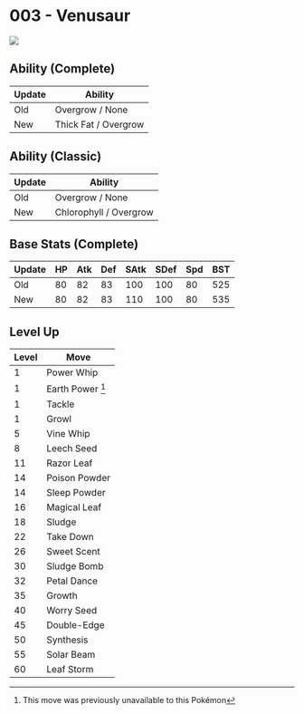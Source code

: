 # 003 - Venusaur
![][003]

## Ability (Complete)

Update | Ability
---    | ---
Old    | Overgrow / None
New    | Thick Fat / Overgrow

## Ability (Classic)

Update | Ability
---    | ---
Old    | Overgrow / None
New    | Chlorophyll / Overgrow

## Base Stats (Complete)

Update | HP | Atk | Def | SAtk | SDef | Spd | BST
---    | ---| --- | --- | ---  | ---  | --- | ---
Old    | 80 |  82 |  83 |  100 |  100 | 80  | 525
New    | 80 |  82 |  83 |  110 |  100 | 80  | 535

## Level Up

Level | Move
---   | ---
  1   | Power Whip
  1   | Earth Power [^1]
  1   | Tackle
  1   | Growl
  5   | Vine Whip
  8   | Leech Seed
 11   | Razor Leaf
 14   | Poison Powder
 14   | Sleep Powder
 16   | Magical Leaf
 18   | Sludge
 22   | Take Down
 26   | Sweet Scent
 30   | Sludge Bomb
 32   | Petal Dance
 35   | Growth
 40   | Worry Seed
 45   | Double-Edge
 50   | Synthesis
 55   | Solar Beam
 60   | Leaf Storm



[003]: ../img/pokemon/003.png

[^1]: This move was previously unavailable to this Pokémon